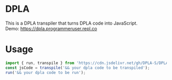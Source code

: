 # DPLA
This is a DPLA transpiler that turns DPLA code into JavaScript.  
Demo: https://dpla.programmeruser.repl.co
# Usage
```js
import { run, transpile } from 'https://cdn.jsdelivr.net/gh/DPLA-S/DPLA/src/index.js';
const jsCode = transpile('&& your dpla code to be transpiled');
run('&& your dpla code to be run');
```
